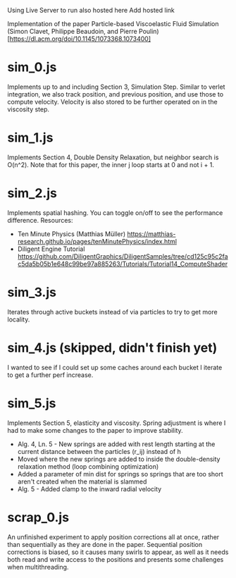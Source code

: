 Using Live Server to run also hosted here
Add hosted link

Implementation of the paper Particle-based Viscoelastic Fluid Simulation (Simon Clavet, Philippe Beaudoin, and Pierre Poulin)
[https://dl.acm.org/doi/10.1145/1073368.1073400]

# sim_0.js
Implements up to and including Section 3, Simulation Step. Similar to verlet integration, we also track position, and previous position, and use those to compute velocity. Velocity is also stored to be further operated on in the viscosity step.

# sim_1.js
Implements Section 4, Double Density Relaxation, but neighbor search is O(n^2). Note that for this paper, the inner j loop starts at 0 and not i + 1.

# sim_2.js
Implements spatial hashing. You can toggle on/off to see the performance difference.
Resources:
- Ten Minute Physics (Matthias Müller)
https://matthias-research.github.io/pages/tenMinutePhysics/index.html
- Diligent Engine Tutorial
https://github.com/DiligentGraphics/DiligentSamples/tree/cd125c95c2fac5da5b05b1e648c99be97a885263/Tutorials/Tutorial14_ComputeShader

# sim_3.js
Iterates through active buckets instead of via particles to try to get more locality.

# sim_4.js (skipped, didn't finish yet)
I wanted to see if I could set up some caches around each bucket I iterate to get a further perf increase.

# sim_5.js
Implements Section 5, elasticity and viscosity. Spring adjustment is where I had to make some changes to the paper to improve stability.
- Alg. 4, Ln. 5 - New springs are added with rest length starting at the current distance between the particles (r_ij) instead of h
- Moved where the new springs are added to inside the double-density relaxation method (loop combining optimization)
- Added a parameter of min dist for springs so springs that are too short aren't created when the material is slammed
- Alg. 5 - Added clamp to the inward radial velocity

# scrap_0.js
An unfinished experiment to apply position corrections all at once, rather than sequentially as they are done in the paper. Sequential position corrections is biased, so it causes many swirls to appear, as well as it needs both read and write access to the positions and presents some challenges when multithreading.
